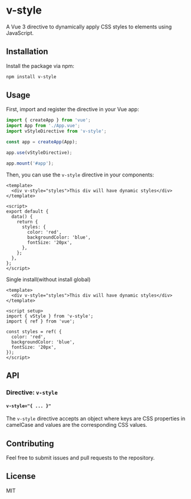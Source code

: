 # v-style

A Vue 3 directive to dynamically apply CSS styles to elements using JavaScript.

## Installation

Install the package via npm:

```sh
npm install v-style
```

## Usage

First, import and register the directive in your Vue app:

```typescript
import { createApp } from 'vue';
import App from './App.vue';
import vStyleDirective from 'v-style';

const app = createApp(App);

app.use(vStyleDirective);

app.mount('#app');
```

Then, you can use the `v-style` directive in your components:

```vue
<template>
  <div v-style="styles">This div will have dynamic styles</div>
</template>

<script>
export default {
  data() {
    return {
      styles: {
        color: 'red',
        backgroundColor: 'blue',
        fontSize: '20px',
      },
    };
  },
};
</script>
```

Single install(without install global)
```vue
<template>
  <div v-style="styles">This div will have dynamic styles</div>
</template>

<script setup>
import { vStyle } from 'v-style';
import { ref } from 'vue';

const styles = ref( {
  color: 'red',
  backgroundColor: 'blue',
  fontSize: '20px',
});
</script>
```

## API

### Directive: `v-style`

#### `v-style="{ ... }"`

The `v-style` directive accepts an object where keys are CSS properties in camelCase and values are the corresponding CSS values.

## Contributing

Feel free to submit issues and pull requests to the repository.

## License

MIT
